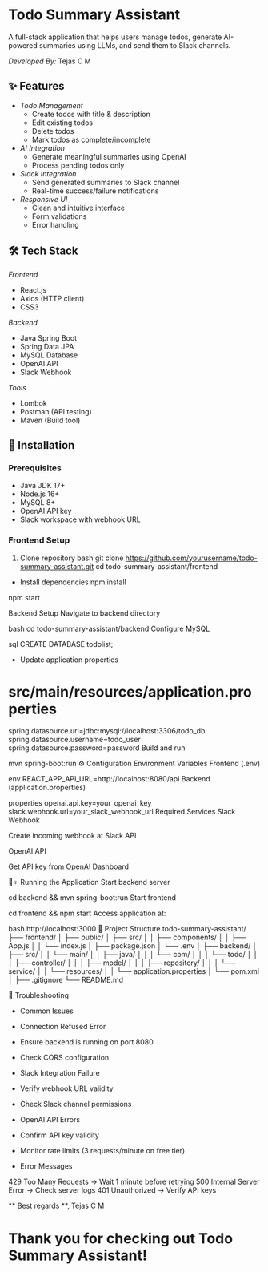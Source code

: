 # Todo Summary Assistant


A full-stack application that helps users manage todos, generate AI-powered summaries using LLMs, and send them to Slack channels.

*Developed By:* Tejas C M

## ✨ Features

- *Todo Management*
  - Create todos with title & description
  - Edit existing todos
  - Delete todos
  - Mark todos as complete/incomplete
- *AI Integration*
  - Generate meaningful summaries using OpenAI
  - Process pending todos only
- *Slack Integration*
  - Send generated summaries to Slack channel
  - Real-time success/failure notifications
- *Responsive UI*
  - Clean and intuitive interface
  - Form validations
  - Error handling

## 🛠 Tech Stack

*Frontend*
- React.js
- Axios (HTTP client)
- CSS3

*Backend*
- Java Spring Boot
- Spring Data JPA
- MySQL Database
- OpenAI API
- Slack Webhook

*Tools*
- Lombok
- Postman (API testing)
- Maven (Build tool)

## 🚀 Installation

### Prerequisites
- Java JDK 17+
- Node.js 16+
- MySQL 8+
- OpenAI API key
- Slack workspace with webhook URL

### Frontend Setup

1. Clone repository
bash
git clone https://github.com/yourusername/todo-summary-assistant.git
cd todo-summary-assistant/frontend

- Install dependencies
npm install

npm start

Backend Setup
Navigate to backend directory

bash
cd todo-summary-assistant/backend
Configure MySQL

sql
CREATE DATABASE todolist;

- Update application properties

# src/main/resources/application.properties
spring.datasource.url=jdbc:mysql://localhost:3306/todo_db
spring.datasource.username=todo_user
spring.datasource.password=password
Build and run

mvn spring-boot:run
⚙ Configuration
Environment Variables
Frontend (.env)

env
REACT_APP_API_URL=http://localhost:8080/api
Backend (application.properties)

properties
openai.api.key=your_openai_key
slack.webhook.url=your_slack_webhook_url
Required Services
Slack Webhook

Create incoming webhook at Slack API

OpenAI API

Get API key from OpenAI Dashboard

🏃♀ Running the Application
Start backend server

cd backend && mvn spring-boot:run
Start frontend

cd frontend && npm start
Access application at:

bash
http://localhost:3000
📂 Project Structure
todo-summary-assistant/
├── frontend/
│   ├── public/
│   ├── src/
│   │   ├── components/
│   │   ├── App.js
│   │   └── index.js
│   ├── package.json
│   └── .env
│
├── backend/
│   ├── src/
│   │   └── main/
│   │       ├── java/
│   │       │   └── com/
│   │       │       └── todo/
│   │       │           ├── controller/
│   │       │           ├── model/
│   │       │           ├── repository/
│   │       │           └── service/
│   │       └── resources/
│   │           └── application.properties
│   └── pom.xml
│
├── .gitignore
└── README.md


🔧 Troubleshooting

* Common Issues

* Connection Refused Error

* Ensure backend is running on port 8080

* Check CORS configuration

* Slack Integration Failure

* Verify webhook URL validity

* Check Slack channel permissions

* OpenAI API Errors

* Confirm API key validity

* Monitor rate limits (3 requests/minute on free tier)

- Error Messages

429 Too Many Requests -> Wait 1 minute before retrying
500 Internal Server Error -> Check server logs
401 Unauthorized -> Verify API keys

** Best regards **,
Tejas C M

# Thank you for checking out Todo Summary Assistant!
